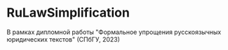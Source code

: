 # RuLawSimplification
В рамках дипломной работы "Формальное упрощения русскоязычных юридических текстов" (СПбГУ, 2023)

